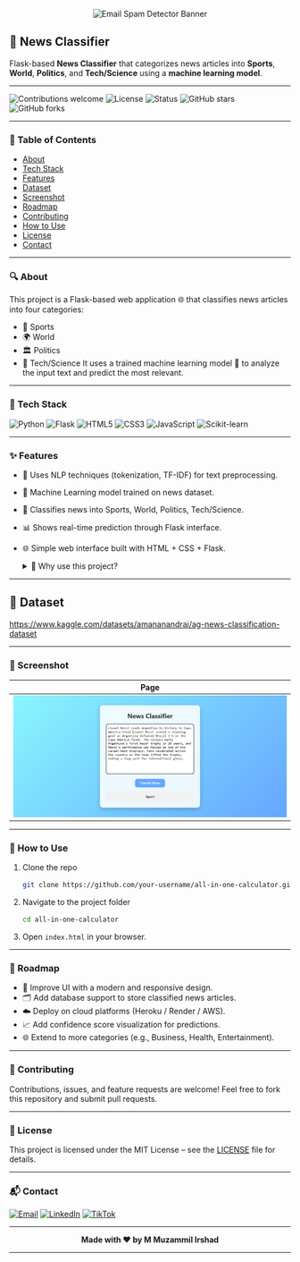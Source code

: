 <p align="center">
  <img src="https://raw.githubusercontent.com/Muzammil-ML-Projects/Email-Spam-Detector/main/images/banner.png" alt="Email Spam Detector Banner" width="600"/>
</p>

## 📰 News Classifier

Flask-based **News Classifier** that categorizes news articles into **Sports**, **World**, **Politics**, and **Tech/Science** using a **machine learning model**.

---

![Contributions welcome](https://img.shields.io/badge/contributions-welcome-brightgreen?style=for-the-badge)
![License](https://img.shields.io/badge/license-MIT-blue?style=for-the-badge)
![Status](https://img.shields.io/badge/status-active-success?style=for-the-badge)
![GitHub stars](https://img.shields.io/github/stars/Muzammil-ML-Projects/News-Classifier?style=for-the-badge)
![GitHub forks](https://img.shields.io/github/forks/Muzammil-ML-Projects/News-Classifier?style=for-the-badge)

---

### 📑 Table of Contents
- [About](#-about)
- [Tech Stack](#-tech-stack)
- [Features](#-features)
- [Dataset](#-dataset)
- [Screenshot](#-screenshot)
- [Roadmap](#-roadmap)
- [Contributing](#-contributing)
- [How to Use](#-how-to-use)
- [License](#-license)
- [Contact](#-contact)

---

### 🔍 About

This project is a Flask-based web application 🌐 that classifies news articles into four categories:
- 🏅 Sports
- 🌍 World
- 🏛️ Politics
- 🔬 Tech/Science
It uses a trained machine learning model 🤖 to analyze the input text and predict the most relevant.

---

  ### 🚀 Tech Stack
![Python](https://img.shields.io/badge/Python-3776AB?style=for-the-badge&logo=python&logoColor=white)
![Flask](https://img.shields.io/badge/Flask-000000?style=for-the-badge&logo=flask)
![HTML5](https://img.shields.io/badge/HTML5-orange?style=for-the-badge&logo=html5)
![CSS3](https://img.shields.io/badge/CSS3-blue?style=for-the-badge&logo=css3)
![JavaScript](https://img.shields.io/badge/JavaScript-yellow?style=for-the-badge&logo=javascript)
![Scikit-learn](https://img.shields.io/badge/Scikit--learn-F7931E?style=for-the-badge&logo=scikit-learn&logoColor=white)

---

### ✨ Features

- 🧠 Uses NLP techniques (tokenization, TF-IDF) for text preprocessing.
- 🤖 Machine Learning model trained on news dataset.
- 🔎 Classifies news into Sports, World, Politics, Tech/Science.
- 📊 Shows real-time prediction through Flask interface.
- 🌐 Simple web interface built with HTML + CSS + Flask.

  <details>
  <summary>📌 Why use this project?</summary> This project is helpful for **students and beginners** who want to learn how to integrate **Flask + Machine Learning + NLP** for real-world applications. 
</details>

---

## 💾 Dataset

https://www.kaggle.com/datasets/amananandrai/ag-news-classification-dataset

---

### 📸 Screenshot
| Page |
|-----------|
| ![Screenshot](./images/ss.png)

---

### 📂 How to Use
1. Clone the repo
   ```bash
   git clone https://github.com/your-username/all-in-one-calculator.git
   ```
2. Navigate to the project folder
   ```bash
   cd all-in-one-calculator
   ```
3. Open `index.html` in your browser.

---

### 📍 Roadmap

- 🎨 Improve UI with a modern and responsive design.
- 🗂️ Add database support to store classified news articles.
- ☁️ Deploy on cloud platforms (Heroku / Render / AWS).
- 📈 Add confidence score visualization for predictions.
- 🌐 Extend to more categories (e.g., Business, Health, Entertainment).

---

### 🤝 Contributing

Contributions, issues, and feature requests are welcome!
Feel free to fork this repository and submit pull requests.

---

### 📄 License

This project is licensed under the MIT License – see the [LICENSE](LICENSE) file for details.

---

### 📬 Contact

 [![Email](https://img.shields.io/badge/Email-D14836?logo=gmail&logoColor=white)](mailto:cornerofcodes00@gmail.com)
[![LinkedIn](https://img.shields.io/badge/LinkedIn-blue?logo=linkedin&logoColor=white)](https://www.linkedin.com/in/muhammad-muzammil-irshad-05b863333)
[![TikTok](https://img.shields.io/badge/TikTok-000000?logo=tiktok&logoColor=white)](https://www.tiktok.com/@cornerofcodes)

---

<p align="center"><b>Made with ❤️ by M Muzammil Irshad</b></p>

---

